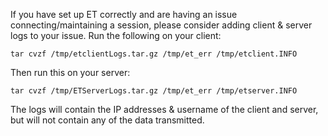 If you have set up ET correctly and are having an issue connecting/maintaining a session, please consider adding client & server logs to your issue.  Run the following on your client:

```
tar cvzf /tmp/etclientLogs.tar.gz /tmp/et_err /tmp/etclient.INFO
```

Then run this on your server:

```
tar cvzf /tmp/ETServerLogs.tar.gz /tmp/et_err /tmp/etserver.INFO
```

The logs will contain the IP addresses & username of the client and server, but will not contain any of the data transmitted.
